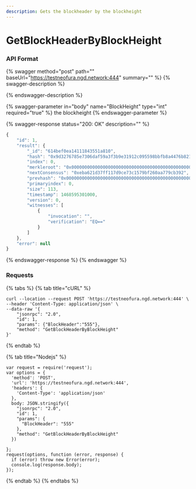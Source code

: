 ```yaml
---
description: Gets the blockheader by the blockheight
---
```


# GetBlockHeaderByBlockHeight

### API Format

{% swagger method="post" path="" baseUrl="https://testneofura.ngd.network:444" summary="" %}
{% swagger-description %}

{% endswagger-description %}

{% swagger-parameter in="body" name="BlockHeight" type="int" required="true" %}
the blockheight
{% endswagger-parameter %}

{% swagger-response status="200: OK" description="" %}
```javascript
{
    "id": 1,
    "result": {
        "_id": "614bef0ea14111843551a810",
        "hash": "0x9d3276785e7306daf59a3f3b9e31912c095598bbfb8a4476b821b0e59be4c57a",
        "index": 0,
        "merkleroot": "0x0000000000000000000000000000000000000000000000000000000000000000",
        "nextConsensus": "0xeba621d37ff117d9ce73c1579bf260aa779cb392",
        "prevhash": "0x0000000000000000000000000000000000000000000000000000000000000000",
        "primaryindex": 0,
        "size": 113,
        "timestamp": 1468595301000,
        "version": 0,
        "witnesses": [
            {
                "invocation": "",
                "verification": "EQ=="
            }
        ]
    },
    "error": null
}
```
{% endswagger-response %}
{% endswagger %}

### Requests

{% tabs %}
{% tab title="cURL" %}
```
curl --location --request POST 'https://testneofura.ngd.network:444' \
--header 'Content-Type: application/json' \
--data-raw '{
    "jsonrpc": "2.0",
    "id": 1,
    "params": {"BlockHeader":"555"},
    "method": "GetBlockHeaderByBlockHeight"
}'
```
{% endtab %}

{% tab title="Nodejs" %}
```
var request = require('request');
var options = {
  'method': 'POST',
  'url': 'https://testneofura.ngd.network:444',
  'headers': {
    'Content-Type': 'application/json'
  },
  body: JSON.stringify({
    "jsonrpc": "2.0",
    "id": 1,
    "params": {
      "BlockHeader": "555"
    },
    "method": "GetBlockHeaderByBlockHeight"
  })

};
request(options, function (error, response) {
  if (error) throw new Error(error);
  console.log(response.body);
});

```
{% endtab %}
{% endtabs %}

